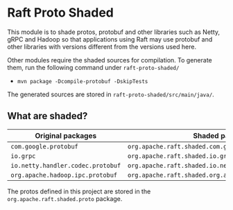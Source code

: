 # Raft Proto Shaded

This module is to shade protos, protobuf and other libraries such as Netty, gRPC and Hadoop
so that applications using Raft may use protobuf and other libraries with versions different 
from the versions used here.

Other modules require the shaded sources for compilation. To generate them,
run the following command under `raft-proto-shaded/`

- `mvn package -Dcompile-protobuf -DskipTests`

The generated sources are stored in `raft-proto-shaded/src/main/java/`.

## What are shaded?

| Original packages                 | Shaded packages                                          |
| ----------------------------------|----------------------------------------------------------|
| `com.google.protobuf`             | `org.apache.raft.shaded.com.google.protobuf`             |
| `io.grpc`                         | `org.apache.raft.shaded.io.grpc`                         |
| `io.netty.handler.codec.protobuf` | `org.apache.raft.shaded.io.netty.handler.codec.protobuf` |
| `org.apache.hadoop.ipc.protobuf`  | `org.apache.raft.shaded.org.apache.hadoop.ipc.protobuf`  |

The protos defined in this project are stored in the `org.apache.raft.shaded.proto` package.
